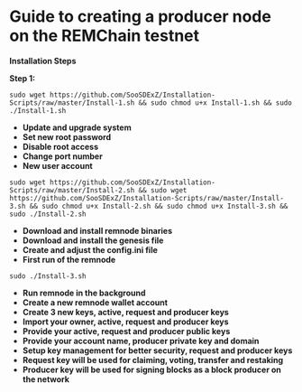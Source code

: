 # Guide to creating a producer node on the REMChain testnet
**Installation Steps**

**Step 1:**

`sudo wget https://github.com/SooSDExZ/Installation-Scripts/raw/master/Install-1.sh && sudo chmod u+x Install-1.sh && sudo ./Install-1.sh`

* **Update and upgrade system**
* **Set new root password**
* **Disable root access**
* **Change port number**
* **New user account**

`sudo wget https://github.com/SooSDExZ/Installation-Scripts/raw/master/Install-2.sh && sudo wget https://github.com/SooSDExZ/Installation-Scripts/raw/master/Install-3.sh && sudo chmod u+x Install-2.sh && sudo chmod u+x Install-3.sh && sudo ./Install-2.sh`

* **Download and install remnode binaries**
* **Download and install the genesis file**
* **Create and adjust the config.ini file**
* **First run of the remnode**

`sudo ./Install-3.sh`

* **Run remnode in the background**
* **Create a new remnode wallet account**
* **Create 3 new keys, active, request and producer keys**
* **Import your owner, active, request and producer keys**
* **Provide your active, request and producer public keys**
* **Provide your account name, producer private key and domain**
* **Setup key management for better security, request and producer keys**
* **Request key will be used for claiming, voting, transfer and restaking**
* **Producer key will be used for signing blocks as a block producer on the network**
